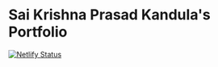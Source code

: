 # Sai Krishna Prasad Kandula's Portfolio

[![Netlify Status](https://api.netlify.com/api/v1/badges/994a7b82-99ed-4e74-9877-a5b3acb999a7/deploy-status)](https://app.netlify.com/sites/saikrishnaprasad/deploys)
